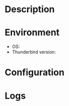 # Description

<!-- Summary of issue you're experiencing -->

# Environment

- OS: <!-- Linux / macOS / Windows -->
- Thunderbird version:

# Configuration

<!-- Editor, shell, terminal, etc. -->

# Logs

<!-- Tools -> Developer Tools -> Error Console -->

<!-- Screenshots if needed -->
